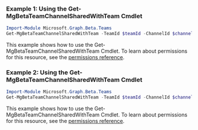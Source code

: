 ### Example 1: Using the Get-MgBetaTeamChannelSharedWithTeam Cmdlet
```powershell
Import-Module Microsoft.Graph.Beta.Teams
Get-MgBetaTeamChannelSharedWithTeam -TeamId $teamId -ChannelId $channelId -SharedWithChannelTeamInfoId $sharedWithChannelTeamInfoId
```
This example shows how to use the Get-MgBetaTeamChannelSharedWithTeam Cmdlet.
To learn about permissions for this resource, see the [permissions reference](/graph/permissions-reference).
### Example 2: Using the Get-MgBetaTeamChannelSharedWithTeam Cmdlet
```powershell
Import-Module Microsoft.Graph.Beta.Teams
Get-MgBetaTeamChannelSharedWithTeam -TeamId $teamId -ChannelId $channelId
```
This example shows how to use the Get-MgBetaTeamChannelSharedWithTeam Cmdlet.
To learn about permissions for this resource, see the [permissions reference](/graph/permissions-reference).
